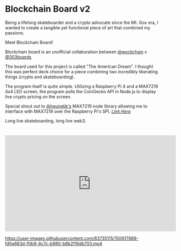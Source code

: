 # Blockchain Board v2

Being a lifelong skateboarder and a crypto advocate since the Mt. Gox era, I wanted to create a tangible yet functional piece of art that combined my passions.

Meet Blockchain Board!

Blockchain board is an unofficial collaboration between [@wockchain](twitter.com/wockchain) x [@303boards](https://www.instagram.com/303boards/).

The board used for this project is called "The American Dream". I thought this was perfect deck choice for a piece combining two incredibly liberating things (crypto and skateboarding).

The program itself is quite simple. Utilizing a Raspberry Pi 4 and a MAX7219 4x4 LED screen, the program polls the CoinGecko API in Node.js to display live crypto pricing on the screen.

Special shout out to [@heunetik's](https://github.com/heunetik) MAX7219 node library allowing me to interface with MAX7219 over the Raspberry Pi's SPI. [*Link Here*](https://github.com/heunetik/MAX7219-Matrix) 


Long live skateboarding, long live web3.
#
<iframe width="560" height="315" src="https://www.youtube.com/embed/967XFR-rHms" title="YouTube video player" frameborder="0" allow="accelerometer; autoplay; clipboard-write; encrypted-media; gyroscope; picture-in-picture" allowfullscreen></iframe>


https://user-images.githubusercontent.com/83735115/150617988-fd5e883d-f0b9-4c7c-b980-b8b2f16db703.mp4

